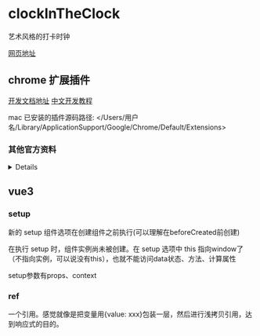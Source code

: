 # clockInTheClock

艺术风格的打卡时钟

[网页地址](https://xingorg1.github.io/clockInTheClock/index.html)

## chrome 扩展插件

[开发文档地址](https://developer.chrome.com/docs/extensions/mv3/manifest/)
[中文开发教程](https://www.cnblogs.com/liuxianan/p/chrome-plugin-develop.html)

mac 已安装的插件源码路径: </Users/用户名/Library/ApplicationSupport/Google/Chrome/Default/Extensions>

### 其他官方资料

<details>
  <ul>
    <li><a href="https://developer.chrome.com/extensions" target="_blank">Chrome插件官方文档主页</a></li>
    <li><a href="https://developer.chrome.com/extensions/samples" target="_blank">Chrome插件官方示例</a></li>
    <li><a href="https://developer.chrome.com/extensions/manifest" target="_blank">manifest清单文件</a></li>
    <li><a href="https://developer.chrome.com/extensions/permissions" target="_blank">permissions权限</a></li>
    <li><a href="https://developer.chrome.com/extensions/api_index" target="_blank">chrome.xxx.api文档</a></li>
    <li><a href="https://developer.chrome.com/extensions/match_patterns" target="_blank">模糊匹配规则语法详解</a></li>
  </ul>
</details>

## vue3
### setup
新的 setup 组件选项在创建组件之前执行(可以理解在beforeCreated前创建)

在执行 setup 时，组件实例尚未被创建。在 setup 选项中 this 指向window了（不指向实例，可以说没有this），也就不能访问data状态、方法、计算属性

setup参数有props、context

### ref
一个引用。感觉就像是把变量用{value: xxx}包装一层，然后进行浅拷贝引用，达到响应式的目的。